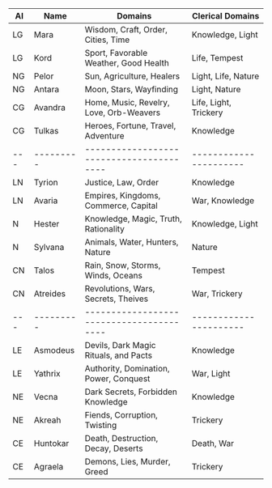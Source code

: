 
|Al |Name     |Domains                                 | Clerical Domains     |
|---|---------|----------------------------------------|----------------------|
|LG |Mara     |Wisdom, Craft, Order, Cities, Time      |Knowledge, Light      |
|LG |Kord     |Sport, Favorable Weather, Good Health   |Life, Tempest         |
|NG |Pelor    |Sun, Agriculture, Healers               |Light, Life, Nature   |
|NG |Antara   |Moon, Stars, Wayfinding                 |Light, Nature         |
|CG |Avandra  |Home, Music, Revelry, Love, Orb-Weavers |Life, Light, Trickery |
|CG |Tulkas   |Heroes, Fortune, Travel, Adventure      |Knowledge             |
|---|---------|----------------------------------------|----------------------|
|LN |Tyrion   |Justice, Law, Order                     |Knowledge             |
|LN |Avaria   |Empires, Kingdoms, Commerce, Capital    |War, Knowledge        |
|N  |Hester   |Knowledge, Magic, Truth, Rationality    |Knowledge, Light      |
|N  |Sylvana  |Animals, Water, Hunters, Nature         |Nature                |
|CN |Talos    |Rain, Snow, Storms, Winds, Oceans       |Tempest               |
|CN |Atreides |Revolutions, Wars, Secrets, Theives     |War, Trickery         |
|---|---------|----------------------------------------|----------------------|
|LE |Asmodeus |Devils, Dark Magic Rituals, and Pacts   |Knowledge             |
|LE |Yathrix  |Authority, Domination, Power, Conquest  |War, Light            |
|NE |Vecna    |Dark Secrets, Forbidden Knowledge       |Knowledge             |
|NE |Akreah   |Fiends, Corruption, Twisting            |Trickery              |
|CE |Huntokar |Death, Destruction, Decay, Deserts      |Death, War            |
|CE |Agraela  |Demons, Lies, Murder, Greed             |Trickery              |
